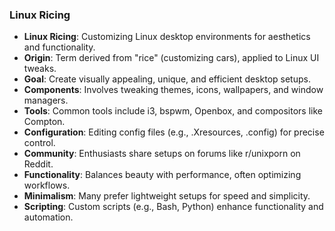 ### Linux Ricing

- **Linux Ricing**: Customizing Linux desktop environments for aesthetics and functionality.
- **Origin**: Term derived from "rice" (customizing cars), applied to Linux UI tweaks.
- **Goal**: Create visually appealing, unique, and efficient desktop setups.
- **Components**: Involves tweaking themes, icons, wallpapers, and window managers.
- **Tools**: Common tools include i3, bspwm, Openbox, and compositors like Compton.
- **Configuration**: Editing config files (e.g., .Xresources, .config) for precise control.
- **Community**: Enthusiasts share setups on forums like r/unixporn on Reddit.
- **Functionality**: Balances beauty with performance, often optimizing workflows.
- **Minimalism**: Many prefer lightweight setups for speed and simplicity.
- **Scripting**: Custom scripts (e.g., Bash, Python) enhance functionality and automation.